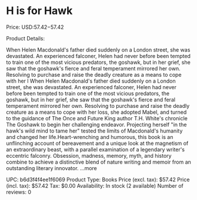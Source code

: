 # H is for Hawk

Price: USD:$57.42-$57.42

Product Details:

When Helen Macdonald's father died suddenly on a London street, she was devastated. An experienced falconer, Helen had never before been tempted to train one of the most vicious predators, the goshawk, but in her grief, she saw that the goshawk's fierce and feral temperament mirrored her own. Resolving to purchase and raise the deadly creature as a means to cope with her l When Helen Macdonald's father died suddenly on a London street, she was devastated. An experienced falconer, Helen had never before been tempted to train one of the most vicious predators, the goshawk, but in her grief, she saw that the goshawk's fierce and feral temperament mirrored her own. Resolving to purchase and raise the deadly creature as a means to cope with her loss, she adopted Mabel, and turned to the guidance of The Once and Future King author T.H. White's chronicle The Goshawk to begin her challenging endeavor. Projecting herself "in the hawk's wild mind to tame her" tested the limits of Macdonald's humanity and changed her life.Heart-wrenching and humorous, this book is an unflinching account of bereavement and a unique look at the magnetism of an extraordinary beast, with a parallel examination of a legendary writer's eccentric falconry. Obsession, madness, memory, myth, and history combine to achieve a distinctive blend of nature writing and memoir from an outstanding literary innovator. ...more

UPC: b6d3f4f4ee1f6069
Product Type: Books
Price (excl. tax): $57.42
Price (incl. tax): $57.42
Tax: $0.00
Availability: In stock (2 available)
Number of reviews: 0
